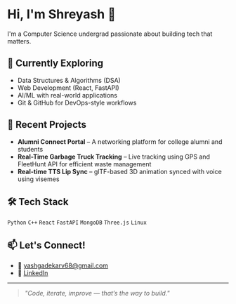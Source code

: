 # Hi, I'm Shreyash 👋

I'm a Computer Science undergrad passionate about building tech that matters.

## 🔧 Currently Exploring
- Data Structures & Algorithms (DSA)
- Web Development (React, FastAPI)
- AI/ML with real-world applications
- Git & GitHub for DevOps-style workflows

## 📘 Recent Projects
- **Alumni Connect Portal** – A networking platform for college alumni and students
- **Real-Time Garbage Truck Tracking** – Live tracking using GPS and FleetHunt API for efficient waste management
- **Real-time TTS Lip Sync** – glTF-based 3D animation synced with voice using visemes

## 🛠️ Tech Stack
`Python` `C++` `React` `FastAPI` `MongoDB` `Three.js` `Linux`

## 📫 Let's Connect!
- 📧 yashgadekarv68@gmail.com
- 💼 [LinkedIn](https://www.linkedin.com/in/shreyash68)


---

> _"Code, iterate, improve — that’s the way to build."_
